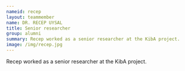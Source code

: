 ```yaml
---
nameid: recep
layout: teammember
name: DR. RECEP UYSAL
title: Senior researcher
group: alumni
summary: Recep worked as a senior researcher at the KibA project.
image: /img/recep.jpg
---
```


Recep worked as a senior researcher at the KibA project. 
